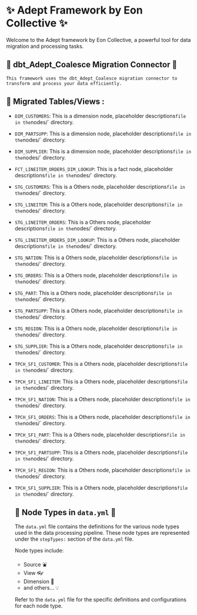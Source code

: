 
# :sparkles: Adept Framework by Eon Collective :sparkles: 

Welcome to the Adept framework by Eon Collective, a powerful tool for data migration and processing tasks.

## :electric_plug: dbt_Adept_Coalesce Migration Connector :electric_plug:

    This framework uses the dbt_Adept_Coalesce migration connector to transform and process your data efficiently.

## :file_folder: Migrated Tables/Views  :

- `DIM_CUSTOMERS`: This is a dimension node, placeholder descriptions` file in the `nodes/` directory.
- `DIM_PARTSUPP`: This is a dimension node, placeholder descriptions` file in the `nodes/` directory.
- `DIM_SUPPLIER`: This is a dimension node, placeholder descriptions` file in the `nodes/` directory.
- `FCT_LINEITEM_ORDERS_DIM_LOOKUP`: This is a fact node, placeholder descriptions` file in the `nodes/` directory.
- `STG_CUSTOMERS`: This is a Others node, placeholder descriptions` file in the `nodes/` directory.
- `STG_LINEITEM`: This is a Others node, placeholder descriptions` file in the `nodes/` directory.
- `STG_LINEITEM_ORDERS`: This is a Others node, placeholder descriptions` file in the `nodes/` directory.
- `STG_LINEITEM_ORDERS_DIM_LOOKUP`: This is a Others node, placeholder descriptions` file in the `nodes/` directory.
- `STG_NATION`: This is a Others node, placeholder descriptions` file in the `nodes/` directory.
- `STG_ORDERS`: This is a Others node, placeholder descriptions` file in the `nodes/` directory.
- `STG_PART`: This is a Others node, placeholder descriptions` file in the `nodes/` directory.
- `STG_PARTSUPP`: This is a Others node, placeholder descriptions` file in the `nodes/` directory.
- `STG_REGION`: This is a Others node, placeholder descriptions` file in the `nodes/` directory.
- `STG_SUPPLIER`: This is a Others node, placeholder descriptions` file in the `nodes/` directory.
- `TPCH_SF1_CUSTOMER`: This is a Others node, placeholder descriptions` file in the `nodes/` directory.
- `TPCH_SF1_LINEITEM`: This is a Others node, placeholder descriptions` file in the `nodes/` directory.
- `TPCH_SF1_NATION`: This is a Others node, placeholder descriptions` file in the `nodes/` directory.
- `TPCH_SF1_ORDERS`: This is a Others node, placeholder descriptions` file in the `nodes/` directory.
- `TPCH_SF1_PART`: This is a Others node, placeholder descriptions` file in the `nodes/` directory.
- `TPCH_SF1_PARTSUPP`: This is a Others node, placeholder descriptions` file in the `nodes/` directory.
- `TPCH_SF1_REGION`: This is a Others node, placeholder descriptions` file in the `nodes/` directory.
- `TPCH_SF1_SUPPLIER`: This is a Others node, placeholder descriptions` file in the `nodes/` directory.
    ## :book: Node Types in `data.yml` :book:

    The `data.yml` file contains the definitions for the various node types used in the data processing pipeline. These node types are represented under the `stepTypes:` section of the `data.yml` file.

    Node types include:

    - Source :fountain:
    - View :eyeglasses:
    - Dimension :triangular_ruler:
    - and others... :bulb:

    Refer to the `data.yml` file for the specific definitions and configurations for each node type.
    